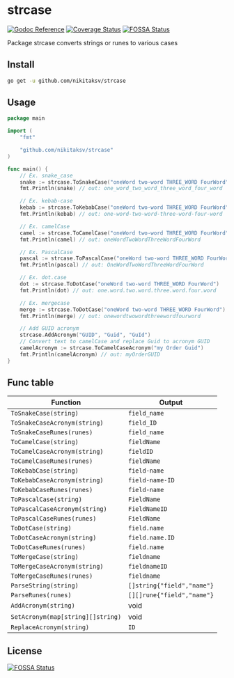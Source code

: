 # strcase

[![Godoc Reference](https://godoc.org/github.com/nikitaksv/strcase?status.svg)](http://godoc.org/github.com/nikitaksv/strcase)
[![Coverage Status](https://coveralls.io/repos/github/nikitaksv/strcase/badge.svg?branch=main)](https://coveralls.io/github/nikitaksv/strcase?branch=main)
[![FOSSA Status](https://app.fossa.com/api/projects/git%2Bgithub.com%2Fnikitaksv%2Fstrcase.svg?type=shield)](https://app.fossa.com/projects/git%2Bgithub.com%2Fnikitaksv%2Fstrcase?ref=badge_shield)

Package strcase converts strings or runes to various cases

## Install

```sh
go get -u github.com/nikitaksv/strcase
```

## Usage

```go
package main

import (
	"fmt"

	"github.com/nikitaksv/strcase"
)

func main() {
	// Ex. snake_case
	snake := strcase.ToSnakeCase("oneWord two-word THREE_WORD FourWord")
	fmt.Println(snake) // out: one_word_two_word_three_word_four_word

	// Ex. kebab-case
	kebab := strcase.ToKebabCase("oneWord two-word THREE_WORD FourWord")
	fmt.Println(kebab) // out: one-word-two-word-three-word-four-word

	// Ex. camelCase
	camel := strcase.ToCamelCase("oneWord two-word THREE_WORD FourWord")
	fmt.Println(camel) // out: oneWordTwoWordThreeWordFourWord

	// Ex. PascalCase
	pascal := strcase.ToPascalCase("oneWord two-word THREE_WORD FourWord")
	fmt.Println(pascal) // out: OneWordTwoWordThreeWordFourWord

	// Ex. dot.case
	dot := strcase.ToDotCase("oneWord two-word THREE_WORD FourWord")
	fmt.Println(dot) // out: one.word.two.word.three.word.four.word

	// Ex. mergecase
	merge := strcase.ToDotCase("oneWord two-word THREE_WORD FourWord")
	fmt.Println(merge) // out: onewordtwowordthreewordfourword

	// Add GUID acronym
	strcase.AddAcronym("GUID", "Guid", "GuId")
	// Convert text to camelCase and replace Guid to acronym GUID
	camelAcronym := strcase.ToCamelCaseAcronym("my Order Guid")
	fmt.Println(camelAcronym) // out: myOrderGUID
}
```

## Func table

| Function                          | Output                     |
|-----------------------------------|----------------------------|
| `ToSnakeCase(string)`             | `field_name`               |
| `ToSnakeCaseAcronym(string)`      | `field_ID`                 |
| `ToSnakeCaseRunes(runes)`         | `field_name`               |
| `ToCamelCase(string)`             | `fieldName`                |
| `ToCamelCaseAcronym(string)`      | `fieldID`                  |
| `ToCamelCaseRunes(runes)`         | `fieldName`                |
| `ToKebabCase(string)`             | `field-name`               |
| `ToKebabCaseAcronym(string)`      | `field-name-ID`            |
| `ToKebabCaseRunes(runes)`         | `field-name`               |
| `ToPascalCase(string)`            | `FieldName`                |
| `ToPascalCaseAcronym(string)`     | `FieldNameID`              |
| `ToPascalCaseRunes(runes)`        | `FieldName`                |
| `ToDotCase(string)`               | `field.name`               |
| `ToDotCaseAcronym(string)`        | `field.name.ID`            |
| `ToDotCaseRunes(runes)`           | `field.name`               |
| `ToMergeCase(string)`             | `fieldname`                |
| `ToMergeCaseAcronym(string)`      | `fieldnameID`              |
| `ToMergeCaseRunes(runes)`         | `fieldname`                |
| `ParseString(string)`             | `[]string{"field","name"}` |
| `ParseRunes(runes)`               | `[][]rune{"field","name"}` |
| `AddAcronym(string)`              | void                       |
| `SetAcronym(map[string][]string)` | void                       |
| `ReplaceAcronym(string)`          | `ID`                       |

## License

[![FOSSA Status](https://app.fossa.com/api/projects/git%2Bgithub.com%2Fnikitaksv%2Fstrcase.svg?type=large)](https://app.fossa.com/projects/git%2Bgithub.com%2Fnikitaksv%2Fstrcase?ref=badge_large)